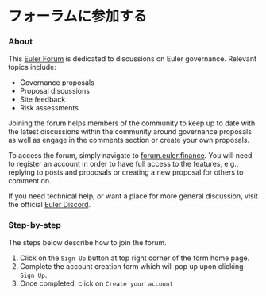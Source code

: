 # フォーラムに参加する

### About

This [Euler Forum](https://forum.euler.finance) is dedicated to discussions on Euler governance. Relevant topics include:

* Governance proposals
* Proposal discussions
* Site feedback
* Risk assessments

Joining the forum helps members of the community to keep up to date with the latest discussions within the community around governance proposals as well as engage in the comments section or create your own proposals.

To access the forum, simply navigate to [forum.euler.finance](https://forum.euler.finance). You will need to register an account in order to have full access to the features, e.g., replying to posts and proposals or creating a new proposal for others to comment on.

If you need technical help, or want a place for more general discussion, visit the official [Euler Discord](https://discord.gg/cNg9NhWs).

### Step-by-step

The steps below describe how to join the forum.

1. Click on the `Sign Up` button at top right corner of the form home page.
2. Complete the account creation form which will pop up upon clicking `Sign Up`.
3. Once completed, click on `Create your account`
